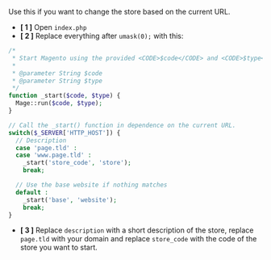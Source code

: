 Use this if you want to change the store based on the current URL. 

* **[ 1 ]** Open `index.php`
* **[ 2 ]** Replace everything after `umask(0);` with this:
```php
/*
 * Start Magento using the provided <CODE>$code</CODE> and <CODE>$type</CODE>. 
 *
 * @parameter String $code
 * @parameter String $type
 */
function _start($code, $type) {
  Mage::run($code, $type);
}

// Call the _start() function in dependence on the current URL.
switch($_SERVER['HTTP_HOST']) {
  // Description
  case 'page.tld' : 
  case 'www.page.tld' : 
    _start('store_code', 'store');
    break;

  // Use the base website if nothing matches
  default : 
    _start('base', 'website');
    break;
}
```
* **[ 3 ]** Replace `description` with a short description of the store, replace `page.tld` with your domain and replace `store_code` with the code of the store you want to start. 
